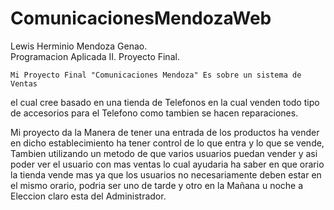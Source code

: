 # ComunicacionesMendozaWeb
Lewis Herminio Mendoza Genao.                 
Programacion Aplicada II.
Proyecto Final. 

	Mi Proyecto Final "Comunicaciones Mendoza" Es sobre un sistema de Ventas
el cual cree basado en una tienda de Telefonos en la cual venden todo tipo de 
accesorios para el Telefono como tambien se hacen reparaciones.

Mi proyecto da la Manera de tener una entrada de los productos ha vender en dicho
establecimiento ha tener control de lo que entra y lo que se vende, Tambien utilizando
un metodo de que varios usuarios puedan vender y asi poder ver el usuario con mas ventas
lo cual ayudaria ha saber en que orario la tienda vende mas ya que los usuarios no 
necesariamente deben estar en el mismo orario, podria ser uno de tarde y otro en la 
Mañana u noche a Eleccion claro esta del Administrador.  
